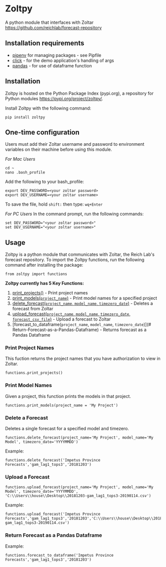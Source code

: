 # Zoltpy
A python module that interfaces with Zoltar https://github.com/reichlab/forecast-repository

## Installation requirements
- [pipenv](https://pipenv.readthedocs.io/en/latest/) for managing packages - see Pipfile
- [click](https://click.palletsprojects.com/en/7.x/) - for the demo application's handling of args
- [pandas](https://pandas.pydata.org/) - for use of dataframe function

## Installation
Zoltpy is hosted on the Python Package Index (pypi.org), a repository for Python modules https://pypi.org/project/zoltpy/. 

Install Zoltpy with the following command:
```
pip install zoltpy
```

## One-time configuration
Users must add their Zoltar username and password to environment variables on their machine before using this module. 

*For Mac Users*
```
cd ~
nano .bash_profile
```
Add the following to your bash_profile:
```
export DEV_PASSWORD=<your zoltar password>
export DEV_USERNAME=<your zoltar username>
```
To save the file, 
hold `shift:` 
then type: `wq+Enter`

*For PC Users*
In the command prompt, run the following commands:
```
set DEV_PASSWORD="<your zoltar password>"
set DEV_USERNAME="<your zoltar username>"
```

## Usage
Zoltpy is a python module that communicates with Zoltar, the Reich Lab's forecast repository. To import the Zoltpy functions, run the following command after installing the package:
```
from zoltpy import functions
```

**Zoltpy currently has 5 Key Functions:**
1) [print_projects()](#print-project-names) - Print project names
2) [print_models(`project_name`)](#print-model-names) - Print model names for a specified project
3) [delete_forecast(`project_name`, `model_name`, `timezero_date`)](#delete-forecast) - Deletes a forecast from Zoltar
4) [upload_forecast(`project_name`, `model_name`, `timezero_date`, `forecast_csv_file`)](#Upload-a-Forecast) - Upload a forecast to Zoltar
5) [forecast_to_dataframe(`project_name`, `model_name`, `timezero_date`)](# Return-Forecast-as-a-Pandas-Dataframe) - Returns forecast as a Pandas Dataframe


### Print Project Names
This fuction returns the project names that you have authorization to view in Zoltar.
```
functions.print_projects()
```

### Print Model Names
Given a project, this function prints the models in that project.
```
functions.print_models(project_name = 'My Project')
```

### Delete a Forecast
Deletes a single forecast for a specified model and timezero.
```
functions.delete_forecast(project_name='My Project', model_name='My Model', timezero_date='YYYYMMDD')
```
Example:
```
functions.delete_forecast('Impetus Province Forecasts','gam_lag1_tops3','20181203')
```

### Upload a Forecast
```
functions.upload_forecast(project_name='My Project', model_name='My Model', timezero_date='YYYYMMDD', 'C:\\Users\\house\\Desktop\\20181203-gam_lag1_tops3-20190114.csv')
```

Example:
```
functions.upload_forecast('Impetus Province Forecasts','gam_lag1_tops3','20181203','C:\\Users\\house\\Desktop\\20181203-gam_lag1_tops3-20190114.csv')
```

### Return Forecast as a Pandas Dataframe
Example:
```
functions.forecast_to_dataframe('Impetus Province Forecasts','gam_lag1_tops3','20181203')
```
